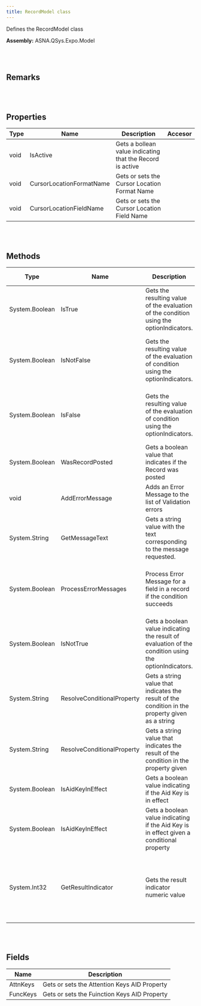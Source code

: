 ```yaml
---
title: RecordModel class
---
```


Defines the RecordModel class

**Assembly:** ASNA.QSys.Expo.Model

<br>
<br>

## Remarks

<br>
<br>

## Properties

| Type | Name | Description | Accesor
| --- | --- | --- | --- 
| void | IsActive | Gets a bollean value indicating that the Record is active | 
| void | CursorLocationFormatName | Gets or sets the Cursor Location Format Name | 
| void | CursorLocationFieldName | Gets or sets the Cursor Location Field Name | 

<br>
<br>

## Methods

| Type | Name | Description | Return Description 
| --- | --- | --- | --- 
| System.Boolean | IsTrue | Gets the resulting value of the evaluation of the condition using the optionIndicators. | false only if there is no doubt about it. If anything goes wrong, return true
| System.Boolean | IsNotFalse | Gets the resulting value of the evaluation of condition using the optionIndicators. | Return true only if there is no doubt about it. If anything goes wrong, return false
| System.Boolean | IsFalse | Gets the resulting value of the evaluation of condition using the optionIndicators. | Return true only if there is no doubt about it. If anything goes wrong, return false
| System.Boolean | WasRecordPosted | Gets a boolean value that indicates if the Record was posted | true is the Record was posted
| void | AddErrorMessage | Adds an Error Message to the list of Validation errors | 
| System.String | GetMessageText | Gets a string value with the text corresponding to the message requested. | The Message text
| System.Boolean | ProcessErrorMessages | Process Error Message for a field in a record if the condition succeeds | true if error condition and error message was added to the validation error collection
| System.Boolean | IsNotTrue | Gets a boolean value indicating the result of evaluation of the condition using the optionIndicators. | Return false only if there is no doubt about it. If anything goes wrong, return true
| System.String | ResolveConditionalProperty | Gets a string value that indicates the result of the condition in the property given as a string | The value corresponding to the condition
| System.String | ResolveConditionalProperty | Gets a string value that indicates the result of the condition in the property given | The value corresponding to the condition
| System.Boolean | IsAidKeyInEffect | Gets a boolean value indicating if the Aid Key is in effect | true if the Aid key is in effect
| System.Boolean | IsAidKeyInEffect | Gets a boolean value indicating if the Aid Key is in effect given a conditional property | true if the Aid key is in effect
| System.Int32 | GetResultIndicator | Gets the result indicator numeric value | if result less than 100, the value is the result indicator, otherwise no response indicator was requested

<br>
<br>

## Fields

| Name | Description
| --- | --- 
| AttnKeys | Gets or sets the Attention Keys AID Property
| FuncKeys | Gets or sets the Fuinction Keys AID Property

<br>
<br>

